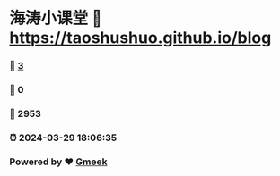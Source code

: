 # 海涛小课堂 :link: https://taoshushuo.github.io/blog 
### :page_facing_up: [3](https://taoshushuo.github.io/blog/tag.html) 
### :speech_balloon: 0 
### :hibiscus: 2953 
### :alarm_clock: 2024-03-29 18:06:35 
### Powered by :heart: [Gmeek](https://github.com/Meekdai/Gmeek)
